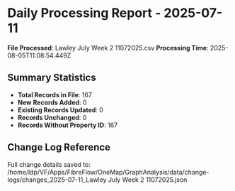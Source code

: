 # Daily Processing Report - 2025-07-11

**File Processed**: Lawley July Week 2 11072025.csv
**Processing Time**: 2025-08-05T11:08:54.449Z

## Summary Statistics

- **Total Records in File**: 167
- **New Records Added**: 0
- **Existing Records Updated**: 0
- **Records Unchanged**: 0
- **Records Without Property ID**: 167


## Change Log Reference

Full change details saved to: /home/ldp/VF/Apps/FibreFlow/OneMap/GraphAnalysis/data/change-logs/changes_2025-07-11_Lawley July Week 2 11072025.json
